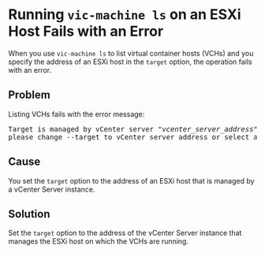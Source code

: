 # Running `vic-machine ls` on an ESXi Host Fails with an Error #

When you use `vic-machine ls` to list virtual container hosts (VCHs) and you specify the address of an ESXi host in the `target` option, the operation fails with an error.

## Problem ##
Listing VCHs fails with the error message: 

<pre>Target is managed by vCenter server "<i>vcenter_server_address</i>", 
please change --target to vCenter server address or select a standalone ESXi</pre>

## Cause ##
You set the `target` option to the address of an ESXi host that is managed by a vCenter Server instance.

## Solution ##
Set the `target` option to the address of the vCenter Server instance that manages the ESXi host on which the VCHs are running. 